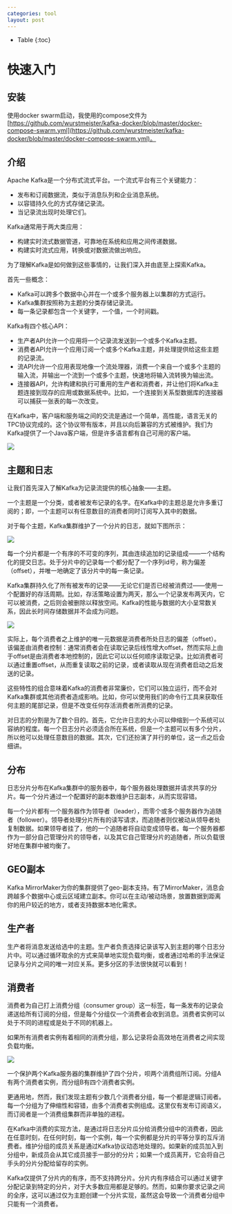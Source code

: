 ```yaml
---
categories: tool
layout: post
---
```


- Table
{:toc}
# 快速入门

## 安装

使用docker swarm启动，我使用的compose文件为[https://github.com/wurstmeister/kafka-docker/blob/master/docker-compose-swarm.yml](https://github.com/wurstmeister/kafka-docker/blob/master/docker-compose-swarm.yml)。

## 介绍

Apache Kafka是一个分布式流式平台。一个流式平台有三个关键能力：

- 发布和订阅数据流，类似于消息队列和企业消息系统。
- 以容错持久化的方式存储记录流。
- 当记录流出现时处理它们。

Kafka通常用于两大类应用：

- 构建实时流式数据管道，可靠地在系统和应用之间传递数据。
- 构建实时流式应用，转换或对数据流做出响应。

为了理解Kafka是如何做到这些事情的，让我们深入并由底至上探索Kafka。

首先一些概念：

- Kafka可以跨多个数据中心并在一个或多个服务器上以集群的方式运行。
- Kafka集群按照称为主题的分类存储记录流。
- 每一条记录都包含一个关键字，一个值，一个时间戳。

Kafka有四个核心API：

- 生产者API允许一个应用将一个记录流发送到一个或多个Kafka主题。
- 消费者API允许一个应用订阅一个或多个Kafka主题，并处理提供给这些主题的记录流。
- 流API允许一个应用表现地像一个流处理器，消费一个来自一个或多个主题的输入流，并输出一个流到一个或多个主题，快速地将输入流转换为输出流。
- 连接器API，允许构建和执行可重用的生产者和消费者，并让他们将Kafka主题连接到现存的应用或数据系统中。比如，一个连接到关系型数据库的连接器可以捕获一张表的每一次改变。

在Kafka中，客户端和服务端之间的交流是通过一个简单，高性能，语言无关的TPC协议完成的。这个协议带有版本，并且以向后兼容的方式被维护。我们为Kafka提供了一个Java客户端，但是许多语言都有自己可用的客户端。

![](https://kafka.apache.org/21/images/kafka-apis.png)

## 主题和日志

让我们首先深入了解Kafka为记录流提供的核心抽象——主题。

一个主题是一个分类，或者被发布记录的名字。在Kafka中的主题总是允许多重订阅的；即，一个主题可以有任意数目的消费者同时订阅写入其中的数据。

对于每个主题，Kafka集群维护了一个分片的日志，就如下图所示：

![](https://kafka.apache.org/21/images/log_anatomy.png)

每一个分片都是一个有序的不可变的序列，其由连续追加的记录组成——一个结构化的提交日志。处于分片中的记录每一个都分配了一个序列id号，称为偏差（offset），并唯一地确定了该分片中的每一条记录。

Kafka集群持久化了所有被发布的记录——无论它们是否已经被消费过——使用一个配置好的存活周期。比如，存活策略设置为两天，那么一个记录发布两天内，它可以被消费，之后则会被删除以释放空间。Kafka的性能与数据的大小呈常数关系，因此长时间存储数据并不会成为问题。

![](https://kafka.apache.org/21/images/log_consumer.png)

实际上，每个消费者之上维护的唯一元数据是消费者所处日志的偏差（offset）。该偏差由消费者控制：通常消费者会在读取记录后线性增大offset，然而实际上由于offset是由消费者本地控制的，因此它可以以任何顺序读取记录。比如消费者可以通过重置offset，从而重复读取之前的记录，或者读取从现在消费者启动之后发送的记录。

这些特性的组合意味着Kafka的消费者非常廉价，它们可以独立运行，而不会对Kafka集群或其他消费者造成影响。比如，你可以使用我们的命令行工具来获取任何主题的尾部记录，但是不改变任何存活消费者所消费的记录。

对日志的分割是为了数个目的。首先，它允许日志的大小可以伸缩到一个系统可以容纳的程度。每一个日志分片必须适合所在系统，但是一个主题可以有多个分片，所以他可以处理任意数目的数据。其次，它们还扮演了并行的单位，这一点之后会细讲。

## 分布

日志分片分布在Kafka集群中的服务器中，每个服务器处理数据并请求共享的分片。每一个分片通过一个配置好的副本数维护日志副本，从而实现容错。

每一个分片都有一个服务器作为领导者（leader），而零个或多个服务器作为追随者（follower）。领导者处理分片所有的读写请求，而追随者则仅被动从领导者处复制数据。如果领导者挂了，他的一个追随者将自动变成领导者。每一个服务器都作为一部分自己管理分片的领导者，以及其它自己管理分片的追随者，所以负载很好地在集群中被均衡了。

## GEO副本

Kafka MirrorMaker为你的集群提供了geo-副本支持。有了MirrorMaker，消息会跨越多个数据中心或云区域建立副本。你可以在主动/被动场景，放置数据到距离你的用户较近的地方，或者支持数据本地化需求。

## 生产者

生产者将消息发送给选中的主题。生产者负责选择记录该写入到主题的哪个日志分片中。可以通过循环取余的方式来简单地实现负载均衡，或者通过哈希的手法保证记录与分片之间的唯一对应关系。更多分区的手法很快就可以看到！

## 消费者

消费者为自己打上消费分组（consumer group）这一标签，每一条发布的记录会递送给所有订阅的分组，但是每个分组仅一个消费者会收到消息。消费者实例可以处于不同的进程或是处于不同的机器上。

如果所有消费者实例有着相同的消费分组，那么记录将会高效地在消费者之间实现负载均衡。

![](https://kafka.apache.org/21/images/consumer-groups.png)

一个保护两个Kafka服务器的集群维护了四个分片，呗两个消费组所订阅。分组A有两个消费者实例，而分组B有四个消费者实例。

更通用地，然而，我们发现主题有少数几个消费者分组，每一个都是逻辑订阅者。每一个分组为了伸缩性和容错，由多个消费者实例组成。这里仅有发布订阅语义，而订阅者是一个消费组集群而非单独的进程。

在Kafka中消费的实现方法，是通过将日志分片瓜分给消费分组中的消费者，因此在任意时刻，在任何时刻，每一个实例，每一个实例都是分片的平等分享的互斥消费者。维护分组的成员关系是通过Kafka协议动态地处理的。如果新的成员加入到分组中，新成员会从其它成员接手一部分的分片；如果一个成员离开，它会将自己手头的分片分配给留存的实例。

Kafka仅提供了分片内的有序，而不支持跨分片。分片内有序结合可以通过关键字分配记录到特定的分片，对于大多数应用都是足够的。然而，如果你要求记录之间的全序，这可以通过仅为主题创建一个分片实现，虽然这会导致一个消费者分组中只能有一个消费者。

